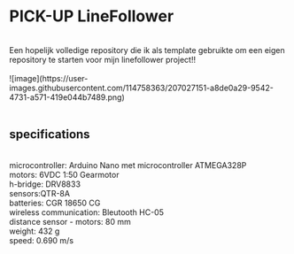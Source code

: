# PICK-UP LineFollower
<br />
Een hopelijk volledige repository die ik als template gebruikte om een eigen repository te starten voor mijn linefollower project!!
<br />
<br />
![image](https://user-images.githubusercontent.com/114758363/207027151-a8de0a29-9542-4731-a571-419e044b7489.png)

<br />
<br />
  
## specifications
<br />
microcontroller: Arduino Nano met microcontroller ATMEGA328P
<br />
motors: 6VDC 1:50 Gearmotor
<br />
h-bridge: DRV8833
<br />
sensors:QTR-8A
<br />
batteries: CGR 18650 CG 
<br />
wireless communication: Bleutooth HC-05
<br />
distance sensor - motors: 80 mm
<br />
weight: 432 g
<br />
speed: 0.690 m/s
<br />
